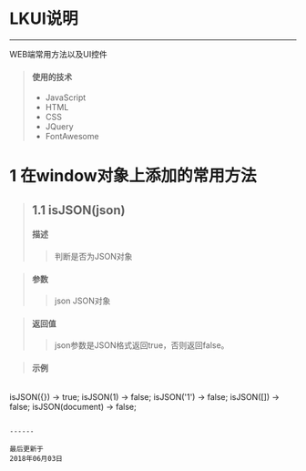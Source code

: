 # LKUI说明

------

WEB端常用方法以及UI控件

> #### 使用的技术
> * JavaScript
> * HTML
> * CSS
> * JQuery
> * FontAwesome


# 1 在window对象上添加的常用方法
> ## 1.1 isJSON(json)
> #### 描述
>> 判断是否为JSON对象

> #### 参数
>> json JSON对象

> #### 返回值
>> json参数是JSON格式返回true，否则返回false。

> #### 示例

>```javascript
isJSON({}) -> true;
isJSON(1) -> false;
isJSON('1') -> false;
isJSON([]) -> false;
isJSON(document) -> false;
```

------

最后更新于
2018年06月03日
